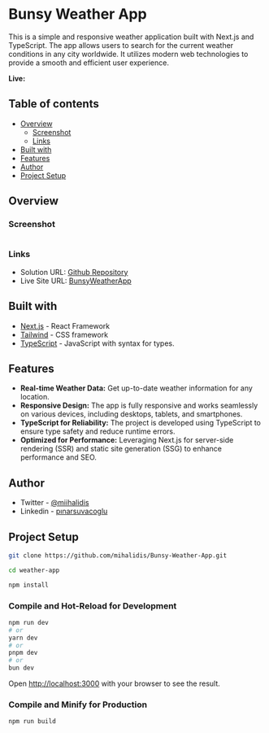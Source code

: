 # Bunsy Weather App

This is a simple and responsive weather application built with Next.js and TypeScript. The app allows users to search for the current weather conditions in any city worldwide. It utilizes modern web technologies to provide a smooth and efficient user experience.

**Live:**

## Table of contents

- [Overview](#overview)
  - [Screenshot](#screenshot)
  - [Links](#links)
- [Built with](#built-with)
- [Features](#features)
- [Author](#author)
- [Project Setup](#Project-Setup)

## Overview

### Screenshot

![]()

### Links

- Solution URL: [Github Repository]()
- Live Site URL: [BunsyWeatherApp]()

## Built with

- [Next.js](https://nextjs.org/) - React Framework
- [Tailwind](https://tailwindcss.com/) - CSS framework
- [TypeScript](https://www.typescriptlang.org/) - JavaScript with syntax for types.

## Features

- <b>Real-time Weather Data:</b> Get up-to-date weather information for any location.
- <b>Responsive Design:</b> The app is fully responsive and works seamlessly on various devices, including desktops, tablets, and smartphones.
- <b>TypeScript for Reliability:</b> The project is developed using TypeScript to ensure type safety and reduce runtime errors.
- <b>Optimized for Performance:</b> Leveraging Next.js for server-side rendering (SSR) and static site generation (SSG) to enhance performance and SEO.

## Author

- Twitter - [@miihalidis](https://twitter.com/Miihalidis)
- Linkedin - [pınarsuvacoglu](https://www.linkedin.com/in/pinarsuvacoglu/)


## Project Setup

```sh
git clone https://github.com/mihalidis/Bunsy-Weather-App.git
```

```sh
cd weather-app
```

```sh
npm install
```

### Compile and Hot-Reload for Development

```bash
npm run dev
# or
yarn dev
# or
pnpm dev
# or
bun dev
```

Open [http://localhost:3000](http://localhost:3000) with your browser to see the result.

### Compile and Minify for Production

```sh
npm run build
```
